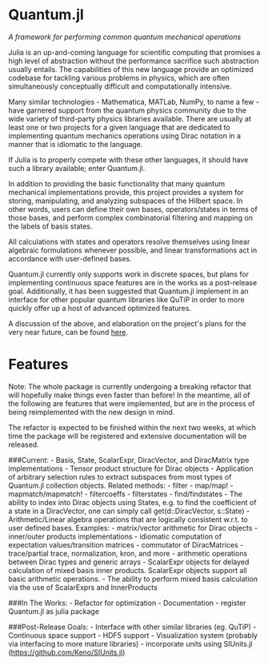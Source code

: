 # Quantum.jl
*A framework for performing common quantum mechanical operations*

Julia is an up-and-coming language for scientific computing that promises a
high level of abstraction without the performance sacrifice such abstraction
usually entails. The capabilities of this new language provide an optimized
codebase for tackling various problems in physics, which are often
simultaneously conceptually difficult and computationally intensive.

Many similar technologies - Mathematica, MATLab, NumPy, to name a few - have
garnered support from the quantum physics community due to the wide variety of
third-party physics libraries available. There are usually at least one or two
projects for a given language that are dedicated to implementing quantum
mechanics operations using Dirac notation in a manner that is idiomatic to the
language.

If Julia is to properly compete with these other languages, it should have
such a library available; enter Quantum.jl.

In addition to providing the basic functionality that many quantum mechanical
implementations provide, this project provides a system for storing,
manipulating, and analyzing subspaces of the Hilbert space. In other words,
users can define their own bases, operators/states in terms of those bases, 
and perform complex combinatorial filtering and mapping on the labels of 
basis states. 

All calculations with states and operators resolve themselves using linear 
algebraic formulations whenever possible, and linear transformations act 
in accordance with user-defined bases. 

Quantum.jl currently only supports work in discrete spaces, but 
plans for implementing continuous space features are in the works 
as a post-release goal. Additionally, it has been suggested that 
Quantum.jl implement in an interface for other popular quantum 
libraries like QuTiP in order to more quickly offer up a host of 
advanced optimized features.

A discussion of the above, and elaboration on the project's plans
for the very near future, can be found [here](https://github.com/jrevels/Quantum.jl/issues/1).

Features
==========
Note: The whole package is currently undergoing a breaking refactor that
will hopefully make things even faster than before! In the meantime, 
all of the following are features that were implemented, but are in the
process of being reimplemented with the new design in mind.

The refactor is expected to be finished within the next two weeks, at which 
time the package will be registered and extensive documentation will be released.

###Current:
	- Basis, State, ScalarExpr, DiracVector, and DiracMatrix type implementations
	- Tensor product structure for Dirac objects
	- Application of arbitrary selection rules to extract subspaces from most types of 
	  Quantum.jl collection objects. Related methods:
	  	- filter
	  	- map/map!
	  	- mapmatch/mapmatch!
	  	- filtercoeffs
	 	- filterstates
	 	- find/findstates
	- The ability to index into Dirac objects using States, e.g. to find the coefficient
	  of a state in a DiracVector, one can simply call get(d::DiracVector, s::State) 
	- Arithmetic/Linear algebra operations that are logically consistent w.r.t. to user
	  defined bases. Examples: 
		- matrix/vector arithmetic for Dirac objects
		- inner/outer products implementations
		- idiomatic computation of expectation values/transition matrices
		- commutator of DiracMatrices
		- trace/partial trace, normalization, kron, and more
		- arithmetic operations between Dirac types and generic arrays
	- ScalarExpr objects for delayed calculation of mixed basis inner products. ScalarExpr
	  objects support all basic arithmetic operations. 
	- The ability to perform mixed basis calculation via the use of ScalarExprs and InnerProducts

###In The Works:
	- Refactor for optimization
	- Documentation
	- register Quantum.jl as julia package

###Post-Release Goals:
	- Interface with other similar libraries (eg. QuTiP)
	- Continuous space support
	- HDF5 support
	- Visualization system (probably via interfacing to more mature libraries)
	- incorporate units using SIUnits.jl (https://github.com/Keno/SIUnits.jl) 
